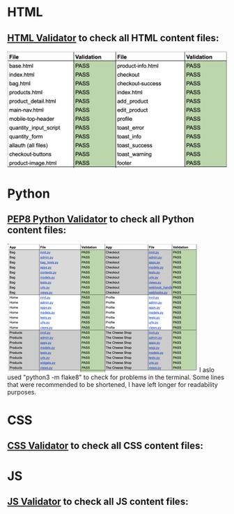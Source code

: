 # HTML
## [HTML Validator](https://validator.w3.org/#validate_by_input) to check all HTML content files:
![html pages](/readmeimages/html_validation.png)

# Python
## [PEP8 Python Validator](http://pep8online.com/) to check all Python content files:
![python pages](/readmeimages/python_val.png)
I aslo used "python3 -m flake8" to check for problems in the terminal. Some lines that were recommended to be shortened, I have left longer for readability purposes. 
# CSS
## [CSS Validator](https://jigsaw.w3.org/css-validator/#validate_by_input) to check all CSS content files:

# JS
## [JS Validator](https://jshint.com/) to check all JS content files: